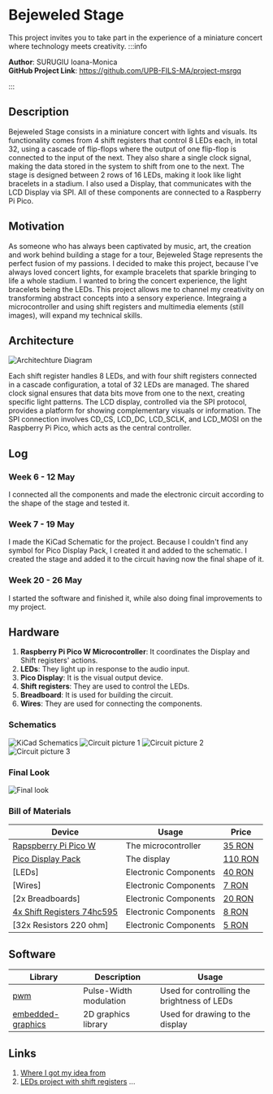 # Bejeweled Stage
This project invites you to take part in the experience of a miniature concert where technology meets creativity.
:::info 

**Author**: SURUGIU Ioana-Monica \
**GitHub Project Link**: https://github.com/UPB-FILS-MA/project-msrgq

:::

## Description

Bejeweled Stage consists in a miniature concert with lights and visuals. Its functionality comes from 4 shift registers that control 8 LEDs each, in total 32, using a cascade of flip-flops where the output of one flip-flop is connected to the input of the next. They also share a single clock signal, making the data stored in the system to shift from one to the next. The stage is designed between 2 rows of 16 LEDs, making it look like light bracelets in a stadium. I also used a Display, that communicates with the LCD Display via SPI. All of these components are connected to a Raspberry Pi Pico.

## Motivation

As someone who has always been captivated by music, art, the creation and work behind building a stage for a tour, Bejeweled Stage represents the perfect fusion of my passions. I decided to make this project, because I've always loved concert lights, for example bracelets that sparkle bringing to life a whole stadium. I wanted to bring the concert experience, the light bracelets being the LEDs. This project allows me to channel my creativity on transforming abstract concepts into a sensory experience. Integraing a microcontroller and using shift registers and multimedia elements (still images), will expand my technical skills. 


## Architecture 

![Architechture Diagram](arhitecture_schematic.webp)

Each shift register handles 8 LEDs, and with four shift registers connected in a cascade configuration, a total of 32 LEDs are managed. The shared clock signal ensures that data bits move from one to the next, creating specific light patterns. The LCD display, controlled via the SPI protocol, provides a platform for showing complementary visuals or information. The SPI connection involves CD_CS, LCD_DC, LCD_SCLK, and LCD_MOSI on the Raspberry Pi Pico, which acts as the central controller.

## Log

<!-- write every week your progress here -->

### Week 6 - 12 May
I connected all the components and made the electronic circuit according to the shape of the stage and tested it. 

### Week 7 - 19 May
I made the KiCad Schematic for the project. Because I couldn't find any symbol for Pico Display Pack, I created it and added to the schematic.
I created the stage and added it to the circuit having now the final shape of it.

### Week 20 - 26 May
I started the software and finished it, while also doing final improvements to my project.

## Hardware

1. **Raspberry Pi Pico W Microcontroller**: It coordinates the Display and Shift registers' actions.
2. **LEDs**: They light up in response to the audio input.
3. **Pico Display**: It is the visual output device. 
4. **Shift registers**: They are used to control the LEDs.
5. **Breadboard**: It is used for building the circuit.
6. **Wires**: They are used for connecting the components.

### Schematics

![KiCad Schematics](kicad.webp)
![Circuit picture 1](circuit.webp)
![Circuit picture 2](circuit1.webp)
![Circuit picture 3](circuit2.webp)


### Final Look
![Final look](scena_final.webp)


### Bill of Materials

<!-- Fill out this table with all the hardware components that you might need.

The format is 
```
| [Device](link://to/device) | This is used ... | [price](link://to/store) |

```

-->

| Device | Usage | Price |
|--------|--------|-------|
| [Rapspberry Pi Pico W](https://www.raspberrypi.com/documentation/microcontrollers/raspberry-pi-pico.html) | The microcontroller | [35 RON](https://www.optimusdigital.ro/en/raspberry-pi-boards/12394-raspberry-pi-pico-w.html) |
| [Pico Display Pack](https://shop.pimoroni.com/products/pico-display-pack?variant=32368664215635)| The display | [110 RON](https://www.optimusdigital.ro/en/others/12150-pico-display-pack.html) |
| [LEDs] | Electronic Components | [40 RON](hhttps://www.optimusdigital.ro/ro/kituri/11970-set-led-uri-asortate-plusivo-500-buc-led-uri-100-buc-rezistoare-i-pcb-bonus.html?search_query=led&results=818) |
| [Wires] | Electronic Components | [7 RON](https://www.optimusdigital.ro/ro/fire-fire-mufate/884-set-fire-tata-tata-40p-10-cm.html?search_query=fire&results=437) |
| [2x Breadboards] | Electronic Components | [20 RON](https://www.optimusdigital.ro/ro/prototipare-breadboard-uri/8-breadboard-830-points.html?search_query=breadboard&results=145) |
| [4x Shift Registers 74hc595](https://www.alldatasheet.com/datasheet-pdf/pdf/12198/ONSEMI/74HC595.html) | Electronic Components | [8 RON ](https://www.optimusdigital.ro/en/others/2448-registru-de-deplasare-74hc595-dip-16.html) |
| [32x Resistors 220 ohm] | Electronic Components | [5 RON ](https://www.optimusdigital.ro/ro/kituri/11970-set-led-uri-asortate-plusivo-500-buc-led-uri-100-buc-rezistoare-i-pcb-bonus.html?search_query=led&results=818) |




## Software

| Library | Description | Usage |
|---------|-------------|-------|
| [pwm](https://docs.embassy.dev/embassy-nrf/git/nrf52840/pwm/index.html) | Pulse-Width modulation | Used for controlling the brightness of LEDs |
| [embedded-graphics](https://github.com/embedded-graphics/embedded-graphics) | 2D graphics library | Used for drawing to the display |

## Links

<!-- Add a few links that inspired you and that you think you will use for your project -->

1. [Where I got my idea from](https://wired.me/technology/the-tech-behind-taylor-swift-concert-wristbands/)
2. [LEDs project with shift registers](https://www.youtube.com/watch?v=c5dpqXnZFqw&t=223s/ )
...
